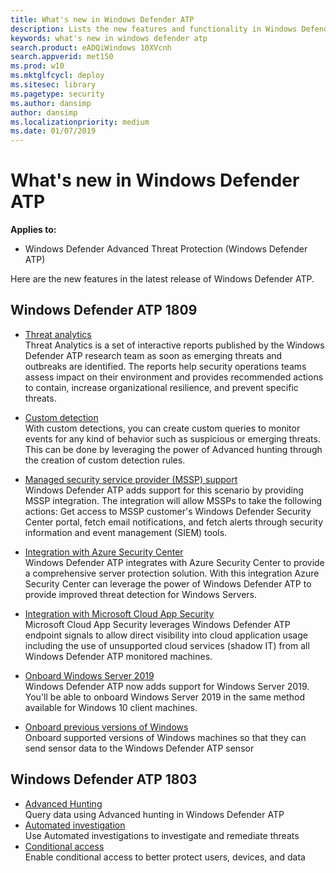```yaml
---
title: What's new in Windows Defender ATP
description: Lists the new features and functionality in Windows Defender ATP
keywords: what's new in windows defender atp
search.product: eADQiWindows 10XVcnh
search.appverid: met150
ms.prod: w10
ms.mktglfcycl: deploy
ms.sitesec: library
ms.pagetype: security
ms.author: dansimp
author: dansimp
ms.localizationpriority: medium
ms.date: 01/07/2019
---
```


# What's new in Windows Defender ATP
**Applies to:**
- Windows Defender Advanced Threat Protection (Windows Defender ATP)

Here are the new features in the latest release of Windows Defender ATP.

## Windows Defender ATP 1809
- [Threat analytics](https://docs.microsoft.com/windows/security/threat-protection/windows-defender-atp/threat-analytics)<br>
Threat Analytics is a set of interactive reports published by the Windows Defender ATP research team as soon as emerging threats and outbreaks are identified. The reports help security operations teams assess impact on their environment and provides recommended actions to contain, increase organizational resilience, and prevent specific threats.

- [Custom detection](https://docs.microsoft.com/windows/security/threat-protection/windows-defender-atp/overview-custom-detections)<br>
With custom detections, you can create custom queries to monitor events for any kind of behavior such as suspicious or emerging threats. This can be done by leveraging the power of Advanced hunting through the creation of custom detection rules. 
- [Managed security service provider (MSSP) support](https://docs.microsoft.com/windows/security/threat-protection/windows-defender-atp/mssp-support-windows-defender-advanced-threat-protection)<br> 
Windows Defender ATP adds support for this scenario by providing MSSP integration. The integration will allow MSSPs to take the following actions: Get access to MSSP customer's Windows Defender Security Center portal, fetch email notifications, and fetch alerts through security information and event management (SIEM) tools.
- [Integration with Azure Security Center](https://docs.microsoft.com/windows/security/threat-protection/windows-defender-atp/configure-server-endpoints-windows-defender-advanced-threat-protection#integration-with-azure-security-center)<br> 
Windows Defender ATP integrates with Azure Security Center to provide a comprehensive server protection solution. With this integration Azure Security Center can leverage the power of Windows Defender ATP to provide improved threat detection for Windows Servers.
- [Integration with Microsoft Cloud App Security](https://docs.microsoft.com/windows/security/threat-protection/windows-defender-atp/microsoft-cloud-app-security-integration)<br> 
Microsoft Cloud App Security leverages Windows Defender ATP endpoint signals to allow direct visibility into cloud application usage including the use of unsupported cloud services (shadow IT) from all Windows Defender ATP monitored machines.
- [Onboard Windows Server 2019](https://docs.microsoft.com/windows/security/threat-protection/windows-defender-atp/configure-server-endpoints-windows-defender-advanced-threat-protection#windows-server-version-1803-and-windows-server-2019) <br>
Windows Defender ATP now adds support for Windows Server 2019. You'll be able to onboard Windows Server 2019 in the same method available for Windows 10 client machines. 
- [Onboard previous versions of Windows](https://docs.microsoft.com/windows/security/threat-protection/windows-defender-atp/onboard-downlevel-windows-defender-advanced-threat-protection)<br>
Onboard supported versions of Windows machines so that they can send sensor data to the Windows Defender ATP sensor
## Windows Defender ATP 1803
- [Advanced Hunting](https://docs.microsoft.com/windows/security/threat-protection/windows-defender-atp/advanced-hunting-windows-defender-advanced-threat-protection) <BR>
Query data using Advanced hunting in Windows Defender ATP
- [Automated investigation](https://docs.microsoft.com/windows/security/threat-protection/windows-defender-atp/automated-investigations-windows-defender-advanced-threat-protection)<br> Use Automated investigations to investigate and remediate threats
- [Conditional access](https://docs.microsoft.com/en-us/windows/security/threat-protection/windows-defender-atp/conditional-access-windows-defender-advanced-threat-protection) <br>
Enable conditional access to better protect users, devices, and data

